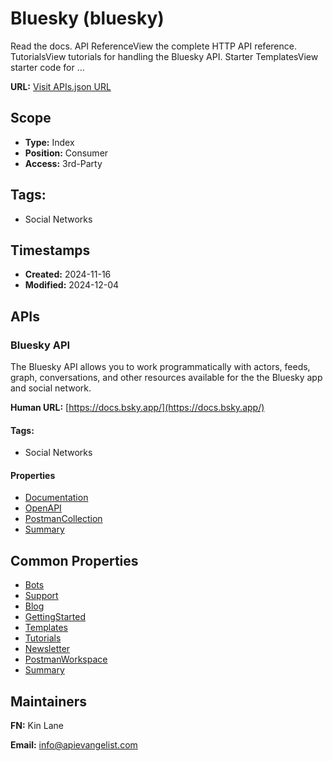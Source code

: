 # Bluesky (bluesky)
Read the docs. API ReferenceView the complete HTTP API reference. TutorialsView tutorials for handling the Bluesky API. Starter TemplatesView starter code for ...

**URL:** [Visit APIs.json URL](https://raw.githubusercontent.com/api-search/bluesky/refs/heads/main/apis.yml)

## Scope

- **Type:** Index 
- **Position:** Consumer 
- **Access:** 3rd-Party 

## Tags:

 - Social Networks

## Timestamps

- **Created:** 2024-11-16 
- **Modified:** 2024-12-04 

## APIs

### Bluesky API
The Bluesky API allows you to work programmatically with actors, feeds, graph, conversations, and other resources available for the the Bluesky app and social network.

**Human URL:** [https://docs.bsky.app/](https://docs.bsky.app/)


#### Tags:

 - Social Networks

#### Properties

- [Documentation](https://docs.bsky.app/)
- [OpenAPI](openapi/bluesky-openapi.yml)
- [PostmanCollection](https://www.postman.com/api-evangelist/bluesky/collection/ubo2xuv/bluesky-api)
- [Summary](undefined)

## Common Properties

- [Bots](https://docs.bsky.app/docs/starter-templates/bots)
- [Support](https://docs.bsky.app/docs/category/support)
- [Blog](https://docs.bsky.app/blog)
- [GettingStarted](https://docs.bsky.app/docs/get-started)
- [Templates](https://docs.bsky.app/docs/category/starter-templates)
- [Tutorials](https://docs.bsky.app/docs/category/tutorials)
- [Newsletter](https://docs.bsky.app/docs/support/mailing-list)
- [PostmanWorkspace](https://www.postman.com/api-evangelist/bluesky/overview)
- [Summary](undefined)

## Maintainers

**FN:** Kin Lane

**Email:** info@apievangelist.com

